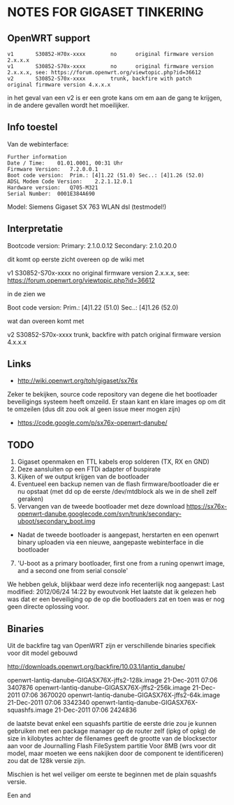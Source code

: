 NOTES FOR GIGASET TINKERING
===========================

OpenWRT support
---------------

    v1       S30852-H70x-xxxx        no      original firmware version 2.x.x.x
    v1       S30852-S70x-xxxx        no      original firmware version 2.x.x.x, see: https://forum.openwrt.org/viewtopic.php?id=36612
    v2       S30852-S70x-xxxx        trunk, backfire with patch      original firmware version 4.x.x.x

in het geval van een v2 is er een grote kans om em aan de gang te
krijgen, in de andere gevallen wordt het moeilijker.

Info toestel
------------

Van de webinterface:

    Further information
    Date / Time:    01.01.0001, 00:31 Uhr
    Firmware Version:   7.2.0.0.1
    Boot code version:  Prim.: [4]1.22 (51.0) Sec..: [4]1.26 (52.0)
    ADSL Modem Code Version:    2.2.1.12.0.1
    Hardware version:   Q705-M321
    Serial Number:  0001E384A690
    
Model: Siemens Gigaset SX 763 WLAN dsl (testmodel!)

Interpretatie
-------------

Bootcode version:            Primary: 2.1.0.0.12     Secondary: 2.1.0.20.0

dit komt op eerste zicht overeen op de wiki met

   v1       S30852-S70x-xxxx        no      original firmware version 2.x.x.x, see: https://forum.openwrt.org/viewtopic.php?id=36612

in de zien we

Boot code version:  Prim.: [4]1.22 (51.0) Sec..: [4]1.26 (52.0)

wat dan overeen komt met

  v2       S30852-S70x-xxxx        trunk, backfire with patch      original firmware version 4.x.x.x

Links
-----

* http://wiki.openwrt.org/toh/gigaset/sx76x

Zeker te bekijken, source code repository van degene die het bootloader beveiligings systeem heeft omzeild.
Er staan kant en klare images op om dit te omzeilen (dus dit zou ook al geen issue meer mogen zijn)

* https://code.google.com/p/sx76x-openwrt-danube/

TODO
----
1. Gigaset openmaken en TTL kabels erop solderen (TX, RX en GND)
2. Deze aansluiten op een FTDi adapter of buspirate
3. Kijken of we output krijgen van de bootloader
4. Eventueel een backup nemen van de flash firmware/bootloader die er nu opstaat (met dd op de eerste /dev/mtdblock als we in de shell zelf geraken)
6. Vervangen van de tweede bootloader met deze download https://sx76x-openwrt-danube.googlecode.com/svn/trunk/secondary-uboot/secondary_boot.img
 * Nadat de tweede bootloader is aangepast, herstarten en een openwrt binary uploaden via een nieuwe, aangepaste webinterface in die bootloader 
7. 'U-boot as a primary bootloader, first one from a runing openwrt image, and a second one from serial console'

We hebben geluk, blijkbaar werd deze info recenterlijk nog aangepast: Last modified: 2012/06/24 14:22 by ewoutvonk
Het laatste dat ik gelezen heb was dat er een beveiliging op de op die bootloaders zat en toen was er nog geen directe oplossing voor.

Binaries
--------
Uit de backfire tag van OpenWRT zijn er verschillende binaries specifiek voor dit model gebouwd

http://downloads.openwrt.org/backfire/10.03.1/lantiq_danube/

openwrt-lantiq-danube-GIGASX76X-jffs2-128k.image   21-Dec-2011 07:06             3407876
openwrt-lantiq-danube-GIGASX76X-jffs2-256k.image   21-Dec-2011 07:06             3670020
openwrt-lantiq-danube-GIGASX76X-jffs2-64k.image    21-Dec-2011 07:06             3342340
openwrt-lantiq-danube-GIGASX76X-squashfs.image     21-Dec-2011 07:06             2424836

de laatste bevat enkel een squashfs partitie
de eerste drie zou je kunnen gebruiken met een package manager op de router zelf (ipkg of opkg)
de size in kilobytes achter de filenames geeft de grootte van de blocksector aan voor de Journalling Flash FileSystem partitie
Voor 8MB (wrs voor dit model, maar moeten we eens nakijken door de component te identificeren) zou dat de 128k versie zijn.

Mischien is het wel veiliger om eerste te beginnen met de plain squashfs versie.

Een and
